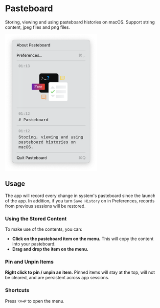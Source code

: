 # Pasteboard

Storing, viewing and using pasteboard histories on macOS. Support string content, 
jpeg files and png files.

<img align="center" width='300px' src='Documentation/Screenshots/main.png'/>

## Usage

The app will record every change in system's pasteboard since the launch of the app. 
In addition, if you turn `Save History` on in Preferences, records from previous
sessions will be restored.

### Using the Stored Content

To make use of the contents, you can:

- **Click on the pasteboard item on the menu.** This will copy the content into your pasteboard.
- **Drag and drop the item on the menu.**

### Pin and Unpin Items

**Right click to pin / unpin an item.** Pinned items will stay at the top, will not be cleared, and
are persistent across app sessions.

### Shortcuts

Press `⌥⌘+P` to open the menu.
